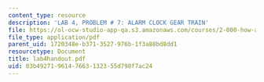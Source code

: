 ```yaml
---
content_type: resource
description: 'LAB 4, PROBLEM # 7: ALARM CLOCK GEAR TRAIN'
file: https://ol-ocw-studio-app-qa.s3.amazonaws.com/courses/2-000-how-and-why-machines-work-spring-2002/03b4927196147663132355d798f7ac24_lab4handout.pdf
file_type: application/pdf
parent_uid: 1720348e-b371-3527-976b-1f3a88bd8dd1
resourcetype: Document
title: lab4handout.pdf
uid: 03b49271-9614-7663-1323-55d798f7ac24
---
```

